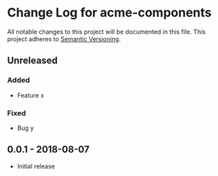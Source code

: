 # Change Log for acme-components
All notable changes to this project will be documented in this file.
This project adheres to [Semantic Versioning](http://semver.org/).

## Unreleased

### Added
- Feature x

### Fixed
- Bug y

## 0.0.1 - 2018-08-07
- Initial release

[Unreleased]: https://github.com/acme-corp/acme-components/v0.0.1...HEAD
